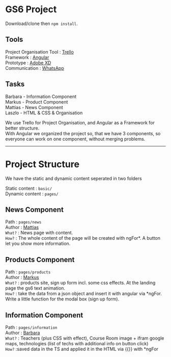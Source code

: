 # GS6 Project
Download/clone then `npm install`.

## Tools

Project Organisation Tool : [Trello](https://www.trello.com)  
Framework : [Angular](https://angular.io/start)  
Prototype : [Adobe XD](https://www.adobe.com/hu/products/xd.html)  
Communication : [WhatsApp](https://whatsapp.com)  

## Tasks

Barbara - Information Component  
Markus - Product Component  
Mattias - News Component  
Laszlo - HTML & CSS & Organisation  

We use Trello for Project Organisation, and Angular as a Framework for better structure.  
With Angular we organized the project so, that we have 3 components, so everyone can work on one component, without merging problems.

---

# Project Structure

We have the static and dynamic content seperated in two folders

Static content : `basic/`  
Dynamic content : `pages/`

## News Component
Path : `pages/news`  
Author : [Mattias](https://github.com/mattias-r)  
`What?` : News page with content.  
`How?` : The whole content of the page will be created with ngFor*. A button let you show more information.

## Products Component
Path : `pages/products`  
Author : [Markus](https://github.com/MarkusGehmayer)  
`What?` : products site, sign up form incl. some css effects. At the landing page the gs6 text animation.  
`How?` : take the data from a json object and insert it with angular via *ngFor. Write a little function for the modal box (sign up form). 

## Information Component
Path : `pages/information`  
Author : [Barbara](https://github.com/barbaraani)  
`What?` : Teachers (plus CSS with effect), Course Room image + ifram google maps, technologies (list of techs with additional info on button click)  
`How?` :saved data in the TS and applied it in the HTML via {{}} with *ngFor
